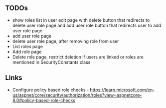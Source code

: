 ## TODOs
* show roles list in user edit page with delete button that redirects to delete user role page and add user role button that redirects user to add user role page
* add user role page
* delete user role page, after removing role from user
* List roles page
* Add role page
* Delete role page, restrict deletion if users are linked or roles are mentioned in SecurityConstants class

## Links
* Configure policy based role checks - https://learn.microsoft.com/en-us/aspnet/core/security/authorization/roles?view=aspnetcore-8.0#policy-based-role-checks